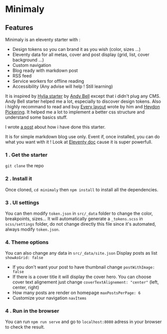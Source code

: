 # Minimaly

## Features
Minimaly is an eleventy starter with :  
- Design tokens so you can brand it as you wish (color, sizes ...)
- Eleventy data for all metas, cover and post display (grid, list, cover background ...)
- Custom navigation
- Blog ready with markdown post
- RSS feed
- Service workers for offline reading
- Accessibility (Any advise will help ! Still learning)

It is inspired by [Hylia starter](https://github.com/hankchizljaw/hylia) by [Andy Bell](https://hankchizljaw.com/) except that i didn't plug any CMS. Andy Bell starter helped me a lot, especially to discover design tokens. Also i highly recommand to read and buy [Every layout](https://absolutely.every-layout.dev/) wrote by him and [Heydon Pickering](http://www.heydonworks.com/). It helped me a lot to implement a better css structure and understand some basics stuff.  

I wrote [a post](https://lea-tortay.com/journal/eleventy-starter-guide/) about how i have done this starter.

It is for simple markdown blog use only. Event if, once installed, you can do what you want with it !
Look at [Eleventy doc](https://www.11ty.io/) cause it is super powerfull. 

### 1 . Get the starter
`git clone` the repo

### 2 . Install it
Once cloned, `cd minimaly` then `npm install` to install all the dependencies. 

### 3 . UI settings
You can then modify `token.json` in `src/_data` folder to change the color, breakpoints, sizes... It will automatically generate a `_tokens.scss` in `scss/settings` folder, do not change directly this file since it's automated, always modify `token.json`.

### 4. Theme options
You can also change any data in `src/_data/site.json` 
Display posts as list `showAsGrid: false`
- If you don't want your post to have thumbnail change `postWithImage: false`
- If there is a cover title it will display the cover hero. You can choose cover text alignement just change `coverTextAlignement: "center"` (left, center, right)
- How many posts are render on homepage `maxPostsPerPage: 6`
- Customize your navigation `navItems`

### 4 . Run in the browser
You can run `npm run serve` and go to `localhost:8080` adress in your browser to check the result.


